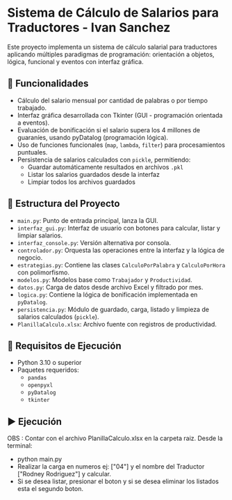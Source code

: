 # Sistema de Cálculo de Salarios para Traductores - Ivan Sanchez

Este proyecto implementa un sistema de cálculo salarial para traductores aplicando múltiples paradigmas de programación: orientación a objetos, lógica, funcional y eventos con interfaz gráfica.

## 📌 Funcionalidades

- Cálculo del salario mensual por cantidad de palabras o por tiempo trabajado.
- Interfaz gráfica desarrollada con Tkinter (GUI - programación orientada a eventos).
- Evaluación de bonificación si el salario supera los 4 millones de guaraníes, usando pyDatalog (programación lógica).
- Uso de funciones funcionales (`map`, `lambda`, `filter`) para procesamientos puntuales.
- Persistencia de salarios calculados con `pickle`, permitiendo:
  - Guardar automáticamente resultados en archivos `.pkl`
  - Listar los salarios guardados desde la interfaz
  - Limpiar todos los archivos guardados

## 🧱 Estructura del Proyecto

- `main.py`: Punto de entrada principal, lanza la GUI.
- `interfaz_gui.py`: Interfaz de usuario con botones para calcular, listar y limpiar salarios.
- `interfaz_console.py`: Versión alternativa por consola.
- `controlador.py`: Orquesta las operaciones entre la interfaz y la lógica de negocio.
- `estrategias.py`: Contiene las clases `CalculoPorPalabra` y `CalculoPorHora` con polimorfismo.
- `modelos.py`: Modelos base como `Trabajador` y `Productividad`.
- `datos.py`: Carga de datos desde archivo Excel y filtrado por mes.
- `logica.py`: Contiene la lógica de bonificación implementada en `pyDatalog`.
- `persistencia.py`: Módulo de guardado, carga, listado y limpieza de salarios calculados (`pickle`).
- `PlanillaCalculo.xlsx`: Archivo fuente con registros de productividad.

## 🧪 Requisitos de Ejecución

- Python 3.10 o superior
- Paquetes requeridos:
  - `pandas`
  - `openpyxl`
  - `pyDatalog`
  - `tkinter`

## ▶️ Ejecución
OBS : Contar con el archivo PlanillaCalculo.xlsx en la carpeta raiz.
Desde la terminal:
- python main.py
- Realizar la carga en numeros ej: ["04"] y el nombre del Traductor ["Rodney Rodriguez"] y calcular.
- Si se desea listar, presionar el boton y si se desea eliminar los listados esta el segundo boton.
